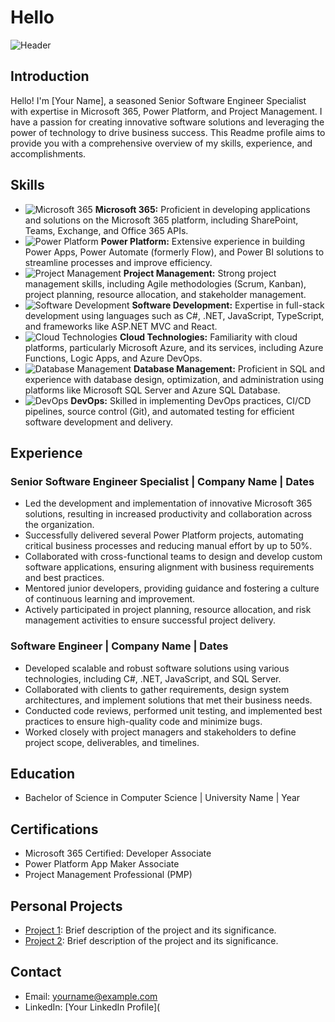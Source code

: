 # Hello

![Header](https://example.com/header_image.png)

## Introduction

Hello! I'm [Your Name], a seasoned Senior Software Engineer Specialist with expertise in Microsoft 365, Power Platform, and Project Management. I have a passion for creating innovative software solutions and leveraging the power of technology to drive business success. This Readme profile aims to provide you with a comprehensive overview of my skills, experience, and accomplishments.

## Skills

- ![Microsoft 365](https://example.com/microsoft_365_icon.png) **Microsoft 365:** Proficient in developing applications and solutions on the Microsoft 365 platform, including SharePoint, Teams, Exchange, and Office 365 APIs.
- ![Power Platform](https://example.com/power_platform_icon.png) **Power Platform:** Extensive experience in building Power Apps, Power Automate (formerly Flow), and Power BI solutions to streamline processes and improve efficiency.
- ![Project Management](https://example.com/project_management_icon.png) **Project Management:** Strong project management skills, including Agile methodologies (Scrum, Kanban), project planning, resource allocation, and stakeholder management.
- ![Software Development](https://example.com/software_development_icon.png) **Software Development:** Expertise in full-stack development using languages such as C#, .NET, JavaScript, TypeScript, and frameworks like ASP.NET MVC and React.
- ![Cloud Technologies](https://example.com/cloud_technologies_icon.png) **Cloud Technologies:** Familiarity with cloud platforms, particularly Microsoft Azure, and its services, including Azure Functions, Logic Apps, and Azure DevOps.
- ![Database Management](https://example.com/database_management_icon.png) **Database Management:** Proficient in SQL and experience with database design, optimization, and administration using platforms like Microsoft SQL Server and Azure SQL Database.
- ![DevOps](https://example.com/devops_icon.png) **DevOps:** Skilled in implementing DevOps practices, CI/CD pipelines, source control (Git), and automated testing for efficient software development and delivery.

## Experience

### Senior Software Engineer Specialist | Company Name | Dates

- Led the development and implementation of innovative Microsoft 365 solutions, resulting in increased productivity and collaboration across the organization.
- Successfully delivered several Power Platform projects, automating critical business processes and reducing manual effort by up to 50%.
- Collaborated with cross-functional teams to design and develop custom software applications, ensuring alignment with business requirements and best practices.
- Mentored junior developers, providing guidance and fostering a culture of continuous learning and improvement.
- Actively participated in project planning, resource allocation, and risk management activities to ensure successful project delivery.

### Software Engineer | Company Name | Dates

- Developed scalable and robust software solutions using various technologies, including C#, .NET, JavaScript, and SQL Server.
- Collaborated with clients to gather requirements, design system architectures, and implement solutions that met their business needs.
- Conducted code reviews, performed unit testing, and implemented best practices to ensure high-quality code and minimize bugs.
- Worked closely with project managers and stakeholders to define project scope, deliverables, and timelines.

## Education

- Bachelor of Science in Computer Science | University Name | Year

## Certifications

- Microsoft 365 Certified: Developer Associate
- Power Platform App Maker Associate
- Project Management Professional (PMP)

## Personal Projects

- [Project 1](https://github.com/yourusername/project1): Brief description of the project and its significance.
- [Project 2](https://github.com/yourusername/project2): Brief description of the project and its significance.

## Contact

- Email: yourname@example.com
- LinkedIn: [Your LinkedIn Profile](
